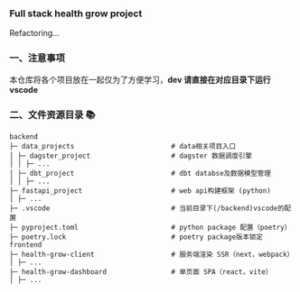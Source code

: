 ### Full stack health grow project

Refactoring...

### 一、注意事项

本仓库将各个项目放在一起仅为了方便学习，**dev 请直接在对应目录下运行 vscode**

### 二、文件资源目录 📚

```text
backend
├─ data_projects                        # data相关项目入口
│ ├─ dagster_project                    # dagster 数据调度引擎
│ │ ├─ ...
│ ├─ dbt_project                        # dbt databse及数据模型管理
│ │ ├─ ...
├─ fastapi_project                      # web api构建框架 (python)
│ ├─ ...
├─ .vscode                              # 当前目录下(/backend)vscode的配置
├─ pyproject.toml                       # python package 配置（poetry）
├─ poetry.lock                          # poetry package版本锁定
frontend
├─ health-grow-client                   # 服务端渲染 SSR（next，webpack）
│ ├─ ...
├─ health-grow-dashboard                # 单页面 SPA（react，vite）
│ ├─ ...
```
